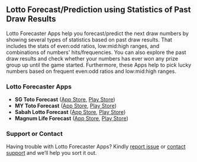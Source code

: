 ## Lotto Forecast/Prediction using Statistics of Past Draw Results

Lotto Forecaster Apps help you forecast/predict the next draw numbers by showing several types of statistics based on past draw results. That includes the stats of even:odd ratios, low:mid:high ranges, and combinations of numbers' hits/frequencies. You can also explore the past draw results and check whether your numbers has ever won any prize group up until the game started. Furthermore, these Apps help to pick lucky numbers based on frequent even:odd ratios and low:mid:high ranges.


### Lotto Forecaster Apps

- **SG Toto Forecast** ([App Store](https://apps.apple.com/us/app/sg-toto-forecast/id1626782972), [Play Store](https://play.google.com/store/apps/details?id=app.lottoforecaster.sgpoolstoto))
- **MY Toto Forecast** ([App Store](https://apps.apple.com/us/app/my-toto-forecast/id1626784263), [Play Store](https://play.google.com/store/apps/details?id=app.lottoforecaster.mysportstoto))
- **Sabah Lotto Forecast** ([App Store](https://apps.apple.com/us/app/sabah-lotto-forecast/id1626784503), [Play Store](https://play.google.com/store/apps/details?id=app.lottoforecaster.sabahlotto))
- **Magnum Life Forecast** ([App Store](https://apps.apple.com/us/app/magnum-life-forecast/id1626784779), [Play Store](https://play.google.com/store/apps/details?id=app.lottoforecaster.magnumlife))


### Support or Contact

Having trouble with Lotto Forecaster Apps? Kindly [report issue](https://github.com/lottoforecaster/lottoforecaster.github.io/issues) or [contact support](mailto:lottoforecasterapp@gmail.com) and we’ll help you sort it out.
